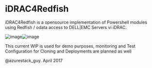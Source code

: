 # iDRAC4Redfish
iDRAC4Redfish is a opensource implementation of Powershell modules using Redfish / odata access to DELL|EMC Servers vi iDRAC.

![image](https://cloud.githubusercontent.com/assets/8255007/24893639/317f771e-1e85-11e7-807f-9afcc484ad3a.png)![image](https://cloud.githubusercontent.com/assets/8255007/24893670/7d10c714-1e85-11e7-959d-faf7243605a1.png)


This current WIP is used for demo purposes, monitoring and Test
Configuration for Cloning and Deployments are planned as well



@azurestack_guy. April 2017
